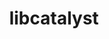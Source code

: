 ---
title: "libcatalyst"
layout: cache
categories: [package, develop-2023-09-10]
meta: {"versions": ["2.0.0-rc3"], "compilers": ["gcc@=11.1.0", "gcc@=7.3.1"], "oss": ["amzn2", "ubuntu20.04"], "platforms": ["linux"], "targets": ["aarch64", "neoverse_n1", "ppc64le", "x86_64_v3"], "stacks": ["aws-isc", "aws-isc-aarch64", "data-vis-sdk", "e4s", "e4s-power", "root"], "num_specs": 9, "num_specs_by_stack": {"root": 9, "aws-isc-aarch64": 2, "aws-isc": 1, "e4s-power": 2, "e4s": 3, "data-vis-sdk": 1}}
spec_details: [{"hash": "2dod76c4o4bq4xqd72y7cijvrrascdfz", "compiler": "gcc@=7.3.1", "versions": ["2.0.0-rc3"], "os": "amzn2", "platform": "linux", "target": "aarch64", "variants": ["build_system=cmake", "build_type=Release", "generator=make", "~ipo", "+mpi"], "stacks": ["root", "aws-isc-aarch64"], "size": "-", "tarball": "https://binaries.spack.io/develop-2023-09-10/build_cache/linux-amzn2-aarch64/gcc-7.3.1/libcatalyst-2.0.0-rc3/linux-amzn2-aarch64-gcc-7.3.1-libcatalyst-2.0.0-rc3-2dod76c4o4bq4xqd72y7cijvrrascdfz.spack"}, {"hash": "r2mynjjwaaso5wkksxncahcs7cqjwjkp", "compiler": "gcc@=7.3.1", "versions": ["2.0.0-rc3"], "os": "amzn2", "platform": "linux", "target": "neoverse_n1", "variants": ["build_system=cmake", "build_type=Release", "generator=make", "~ipo", "+mpi"], "stacks": ["root", "aws-isc-aarch64"], "size": "-", "tarball": "https://binaries.spack.io/develop-2023-09-10/build_cache/linux-amzn2-neoverse_n1/gcc-7.3.1/libcatalyst-2.0.0-rc3/linux-amzn2-neoverse_n1-gcc-7.3.1-libcatalyst-2.0.0-rc3-r2mynjjwaaso5wkksxncahcs7cqjwjkp.spack"}, {"hash": "j7w2v72hwbeleffc64zk5qgbuihnh3pu", "compiler": "gcc@=7.3.1", "versions": ["2.0.0-rc3"], "os": "amzn2", "platform": "linux", "target": "x86_64_v3", "variants": ["build_system=cmake", "build_type=Release", "generator=make", "~ipo", "+mpi"], "stacks": ["aws-isc", "root"], "size": "-", "tarball": "https://binaries.spack.io/develop-2023-09-10/build_cache/linux-amzn2-x86_64_v3/gcc-7.3.1/libcatalyst-2.0.0-rc3/linux-amzn2-x86_64_v3-gcc-7.3.1-libcatalyst-2.0.0-rc3-j7w2v72hwbeleffc64zk5qgbuihnh3pu.spack"}, {"hash": "titulcpxa3dzdd7es4q25xyypfdl2o4q", "compiler": "gcc@=11.1.0", "versions": ["2.0.0-rc3"], "os": "ubuntu20.04", "platform": "linux", "target": "ppc64le", "variants": ["build_system=cmake", "build_type=Release", "generator=make", "~ipo", "+mpi"], "stacks": ["e4s-power", "root"], "size": "-", "tarball": "https://binaries.spack.io/develop-2023-09-10/build_cache/linux-ubuntu20.04-ppc64le/gcc-11.1.0/libcatalyst-2.0.0-rc3/linux-ubuntu20.04-ppc64le-gcc-11.1.0-libcatalyst-2.0.0-rc3-titulcpxa3dzdd7es4q25xyypfdl2o4q.spack"}, {"hash": "sp5rk2vvex54qxmtvp7vm5bfer5he3ko", "compiler": "gcc@=11.1.0", "versions": ["2.0.0-rc3"], "os": "ubuntu20.04", "platform": "linux", "target": "ppc64le", "variants": ["build_system=cmake", "build_type=Release", "generator=make", "~ipo", "+mpi"], "stacks": ["e4s-power", "root"], "size": "-", "tarball": "https://binaries.spack.io/develop-2023-09-10/build_cache/linux-ubuntu20.04-ppc64le/gcc-11.1.0/libcatalyst-2.0.0-rc3/linux-ubuntu20.04-ppc64le-gcc-11.1.0-libcatalyst-2.0.0-rc3-sp5rk2vvex54qxmtvp7vm5bfer5he3ko.spack"}, {"hash": "buls6aperkml6egmyhxgvhcuzlevlxfx", "compiler": "gcc@=11.1.0", "versions": ["2.0.0-rc3"], "os": "ubuntu20.04", "platform": "linux", "target": "x86_64_v3", "variants": ["build_system=cmake", "build_type=Release", "generator=make", "~ipo", "+mpi"], "stacks": ["root", "e4s"], "size": "-", "tarball": "https://binaries.spack.io/develop-2023-09-10/build_cache/linux-ubuntu20.04-x86_64_v3/gcc-11.1.0/libcatalyst-2.0.0-rc3/linux-ubuntu20.04-x86_64_v3-gcc-11.1.0-libcatalyst-2.0.0-rc3-buls6aperkml6egmyhxgvhcuzlevlxfx.spack"}, {"hash": "qdeg4detighlucssslahe5nz5megqqef", "compiler": "gcc@=11.1.0", "versions": ["2.0.0-rc3"], "os": "ubuntu20.04", "platform": "linux", "target": "x86_64_v3", "variants": ["build_system=cmake", "build_type=Release", "generator=make", "~ipo", "+mpi"], "stacks": ["root", "e4s"], "size": "-", "tarball": "https://binaries.spack.io/develop-2023-09-10/build_cache/linux-ubuntu20.04-x86_64_v3/gcc-11.1.0/libcatalyst-2.0.0-rc3/linux-ubuntu20.04-x86_64_v3-gcc-11.1.0-libcatalyst-2.0.0-rc3-qdeg4detighlucssslahe5nz5megqqef.spack"}, {"hash": "o7d5vm57xljpipvczx4t2lwfdwf2gbtc", "compiler": "gcc@=11.1.0", "versions": ["2.0.0-rc3"], "os": "ubuntu20.04", "platform": "linux", "target": "x86_64_v3", "variants": ["build_system=cmake", "build_type=Release", "generator=make", "~ipo", "+mpi"], "stacks": ["root", "data-vis-sdk"], "size": "-", "tarball": "https://binaries.spack.io/develop-2023-09-10/build_cache/linux-ubuntu20.04-x86_64_v3/gcc-11.1.0/libcatalyst-2.0.0-rc3/linux-ubuntu20.04-x86_64_v3-gcc-11.1.0-libcatalyst-2.0.0-rc3-o7d5vm57xljpipvczx4t2lwfdwf2gbtc.spack"}, {"hash": "xqhhvdiftaumukef2ydve6e5nrqjhnxq", "compiler": "gcc@=11.1.0", "versions": ["2.0.0-rc3"], "os": "ubuntu20.04", "platform": "linux", "target": "x86_64_v3", "variants": ["build_system=cmake", "build_type=Release", "generator=make", "~ipo", "+mpi"], "stacks": ["root", "e4s"], "size": "-", "tarball": "https://binaries.spack.io/develop-2023-09-10/build_cache/linux-ubuntu20.04-x86_64_v3/gcc-11.1.0/libcatalyst-2.0.0-rc3/linux-ubuntu20.04-x86_64_v3-gcc-11.1.0-libcatalyst-2.0.0-rc3-xqhhvdiftaumukef2ydve6e5nrqjhnxq.spack"}]
---